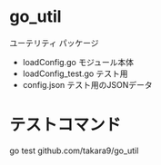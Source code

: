 # go_util

ユーテリティ パッケージ

* loadConfig.go  モジュール本体
* loadConfig_test.go テスト用
* config.json テスト用のJSONデータ


# テストコマンド

go test github.com/takara9/go_util



